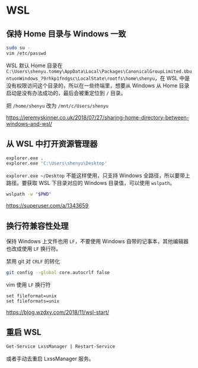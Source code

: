 # WSL


## 保持 Home 目录与 Windows 一致

```bash
sudo su -
vim /etc/passwd
```

WSL 默认 Home 目录在 `C:\Users\shenyu.tommy\AppData\Local\Packages\CanonicalGroupLimited.UbuntuonWindows_79rhkp1fndgsc\LocalState\rootfs\home\shenyu`，在 WSL 中是没有权限访问这个目录的，所以在一些终端里，想要从 Windows 从 Home 目录启动是没有办法成功的，最后会被重定位到 `/` 目录。

把 `/home/shenyu` 改为 `/mnt/c/Users/shenyu`

https://jeremyskinner.co.uk/2018/07/27/sharing-home-directory-between-windows-and-wsl/

## 从 WSL 中打开资源管理器

```bash
explorer.exe .
explorer.exe 'C:\Users\shenyu\Desktop'
```
`explorer.exe ~/Desktop`  不能这样使用，只支持 Windows 全路径，所以要带上路径。要获取 WSL 下目录对应的 Windows 目录值，可以使用 `wslpath`。

```bash
wslpath -w "$PWD"
```

https://superuser.com/a/1343659


## 换行符兼容性处理

保持 Windows 上文件也用 `LF`，不要使用 Windows 自带的记事本，其他编辑器也改成使用 `LF` 换行符。

禁用 git 对 `CRLF` 的转化

```bash
git config --global core.autocrlf false
```

vim 使用 `LF` 换行符

```vim
set fileformat=unix
set fileformats=unix
```

https://blog.wzdxy.com/2018/11/wsl-start/

## 重启 WSL

```bash
Get-Service LxssManager | Restart-Service
```

或者手动去重启 LxssManager 服务。
